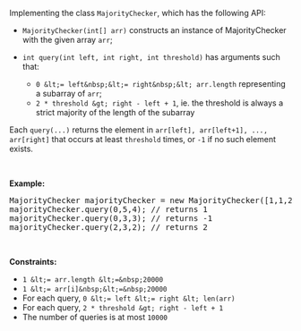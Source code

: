 Implementing the class `` MajorityChecker ``, which has the following API:

*   `` MajorityChecker(int[] arr) `` constructs an instance of MajorityChecker with the given array `` arr ``;
*   `` int query(int left, int right, int threshold) ``&nbsp;has arguments&nbsp;such that:	
    
    *   `` 0 &lt;= left&nbsp;&lt;= right&nbsp;&lt; arr.length `` representing a subarray of `` arr ``;
    *   `` 2 * threshold &gt; right - left + 1 ``, ie. the threshold is always a strict majority of the length of&nbsp;the subarray
    
    
    

Each&nbsp;`` query(...) `` returns the element in `` arr[left], arr[left+1], ..., arr[right] `` that occurs at least `` threshold `` times, or `` -1 `` if no such element exists.

&nbsp;

__Example:__

<pre>
MajorityChecker majorityChecker = new MajorityChecker([1,1,2,2,1,1]);
majorityChecker.query(0,5,4); // returns 1
majorityChecker.query(0,3,3); // returns -1
majorityChecker.query(2,3,2); // returns 2
</pre>

&nbsp;

__Constraints:__

*   `` 1 &lt;= arr.length &lt;=&nbsp;20000 ``
*   `` 1 &lt;= arr[i]&nbsp;&lt;=&nbsp;20000 ``
*   For each query, `` 0 &lt;= left &lt;= right &lt; len(arr) ``
*   For each query, `` 2 * threshold &gt; right - left + 1 ``
*   The number of queries is at most `` 10000 ``